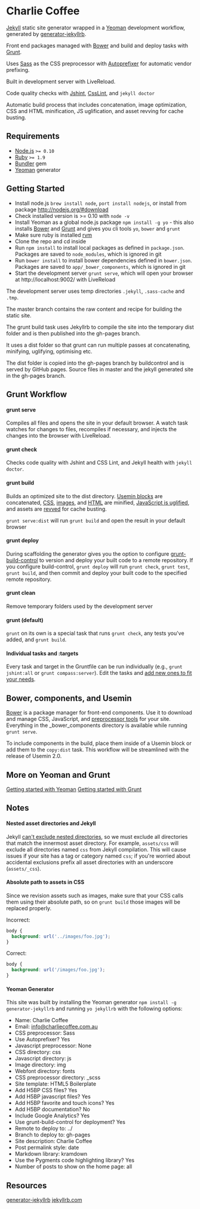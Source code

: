 # Charlie Coffee

[Jekyll](http://jekyllrb.com/) static site generator wrapped in a [Yeoman](http://yeoman.io/) development workflow, generated by [generator-jekyllrb](https://github.com/robwierzbowski/generator-jekyllrb).

Front end packages managed with [Bower](http://bower.io/) and build and deploy tasks with [Grunt](http://gruntjs.com/).

Uses [Sass](http://sass-lang.com/) as the CSS preprocessor with [Autoprefixer](https://github.com/ai/autoprefixer) for automatic vendor prefixing.

Built in development server with LiveReload.

Code quality checks with [Jshint](http://www.jshint.com/), [CssLint](http://csslint.net/), and `jekyll doctor`

Automatic build process that includes concatenation, image optimization, CSS and HTML minification, JS uglification, and asset revving for cache busting.


## Requirements

- [Node.js](http://nodejs.org/) `>= 0.10`
- [Ruby](http://www.ruby-lang.org/) `>= 1.9`
- [Bundler](http://gembundler.com/) gem
- [Yeoman](http://yeoman.io/) generator

## Getting Started

- Install node.js `brew install node`, `port install nodejs`, or install from package http://nodejs.org/#download
- Check installed version is >= 0.10 with `node -v`
- Install Yeoman as a global node.js package `npm install -g yo` - this also installs [Bower](http://bower.io/) and [Grunt](http://gruntjs.com/) and gives you cli tools `yo`, `bower` and `grunt`
- Make sure ruby is installed [rvm](http://rvm.io/rvm/install)
- Clone the repo and cd inside
- Run `npm install` to install local packages as defined in `package.json`. Packages are saved to `node_modules`, which is ignored in git
- Run `bower install` to install bower dependencies defined in `bower.json`. Packages are saved to `app/_bower_components`, which is ignored in git
- Start the development server `grunt serve`, which will open your browser at http://localhost:9002/ with LiveReload

The development server uses temp directories `.jekyll`, `.sass-cache` and `.tmp`.

The master branch contains the raw content and recipe for building the static site.

The grunt build task uses Jekyllrb to compile the site into the temporary dist folder and is then published into the gh-pages branch.

It uses a dist folder so that grunt can run multiple passes at concatenating, minifying, uglifying, optimising etc.

The dist folder is copied into the gh-pages branch by buildcontrol and is served by GitHub pages.
Source files in master and the jekyll generated site in the gh-pages branch.


## Grunt Workflow

#### grunt serve

Compiles all files and opens the site in your default browser. A watch task watches for changes to files, recompiles if necessary, and injects the changes into the browser with LiveReload.

#### grunt check

Checks code quality with Jshint and CSS Lint, and Jekyll health with `jekyll doctor`.

#### grunt build

Builds an optimized site to the dist directory. [Usemin blocks](https://github.com/yeoman/grunt-usemin#the-useminprepare-task) are concatenated, [CSS](https://github.com/gruntjs/grunt-contrib-cssmin), [images](https://github.com/gruntjs/grunt-contrib-imagemin), and [HTML](https://github.com/gruntjs/grunt-contrib-htmlmin) are minified, [JavaScript is uglified](https://github.com/gruntjs/grunt-contrib-uglify), and assets are [revved](https://github.com/yeoman/grunt-filerev) for cache busting.

`grunt serve:dist` will run `grunt build` and open the result in your default browser

#### grunt deploy

During scaffolding the generator gives you the option to configure [grunt-build-control](https://github.com/robwierzbowski/grunt-build-control) to version and deploy your built code to a remote repository. If you configure build-control, `grunt deploy` will run `grunt check`, `grunt test`, `grunt build`, and then commit and deploy your built code to the specified remote repository. 

#### grunt clean

Remove temporary folders used by the development server

#### grunt (default)

`grunt` on its own is a special task that runs `grunt check`, any tests you've added, and `grunt build`.

#### Individual tasks and :targets

Every task and target in the Gruntfile can be run individually (e.g., `grunt jshint:all` or `grunt compass:server`). Edit the tasks and [add new ones to fit your needs](http://gruntjs.com/configuring-tasks).


## Bower, components, and Usemin

[Bower](http://bower.io/) is a package manager for front-end components. Use it to download and manage CSS, JavaScript, and [preprocessor tools](https://github.com/Team-Sass) for your site. Everything in the _bower_components directory is available while running `grunt serve`.

To include components in the build, place them inside of a Usemin block or add them to the `copy:dist` task. This workflow will be streamlined with the release of Usemin 2.0.

## More on Yeoman and Grunt

[Getting started with Yeoman](http://yeoman.io/gettingstarted.html)
[Getting started with Grunt](http://gruntjs.com/getting-started)

## Notes

#### Nested asset directories and Jekyll

Jekyll [can't exclude nested directories](https://github.com/jekyll/jekyll/issues/906), so we must exclude all directories that match the innermost asset directory. For example, `assets/css` will exclude all directories named `css` from Jekyll compilation. This will cause issues if your site has a tag or category named `css`; if you're worried about accidental exclusions prefix all asset directories with an underscore (`assets/_css`).

#### Absolute path to assets in CSS

Since we revision assets such as images, make sure that your CSS calls them using their absolute path, so on ``grunt build`` those images will be replaced properly.

Incorrect:
```css
body {
  background: url('../images/foo.jpg');
}
```

Correct:
```css
body {
  background: url('/images/foo.jpg');
}
```

#### Yeoman Generator

This site was built by installing the Yeoman generator `npm install -g generator-jekyllrb` and running `yo jekyllrb` with the following options:

- Name: Charlie Coffee
- Email: info@charliecoffee.com.au
- CSS preprocessor: Sass
- Use Autoprefixer? Yes
- Javascript preprocessor: None
- CSS directory: css
- Javascript directory: js
- Image directory: img
- Webfont directory: fonts
- CSS preprocessor directory: _scss
- Site template: HTML5 Boilerplate
- Add H5BP CSS files? Yes
- Add H5BP javascript files? Yes
- Add H5BP favorite and touch icons? Yes
- Add H5BP documentation? No
- Include Google Analytics? Yes
- Use grunt-build-control for deployment? Yes
- Remote to deploy to: ../
- Branch to deploy to: gh-pages
- Site description: Charlie Coffee
- Post permalink style: date
- Markdown library: kramdown
- Use the Pygments code highlighting library? Yes
- Number of posts to show on the home page: all


## Resources

[generator-jekyllrb](https://github.com/robwierzbowski/generator-jekyllrb)
[jekyllrb.com](http://jekyllrb.com/)
